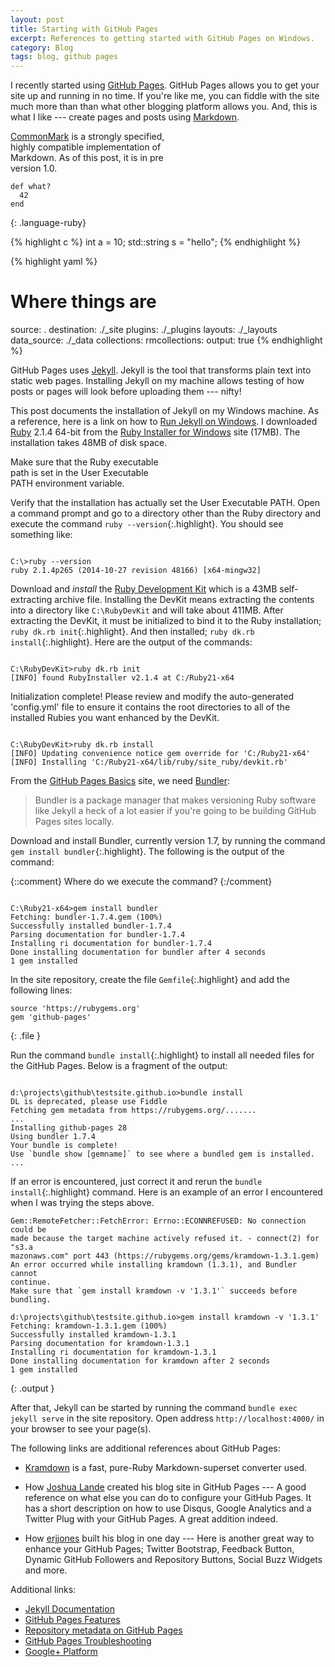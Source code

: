```yaml
---
layout: post
title: Starting with GitHub Pages
excerpt: References to getting started with GitHub Pages on Windows.
category: Blog
tags: blog, github pages
---
```


I recently started using [GitHub Pages].
GitHub Pages allows you to get your site up and running in no time.
If you're like me, you can fiddle with the site much more than than what other blogging platform allows you.
And, this is what I like --- create pages and posts using [Markdown].

<aside>
<a href="http://commonmark.org/" target="_blank">CommonMark</a> is a strongly specified,<br/>
highly compatible implementation of<br/>
Markdown. As of this post, it is in pre<br/>
version 1.0.<br/>
</aside>

~~~
def what?
  42
end
~~~
{: .language-ruby}

{% highlight c %}
int a = 10;
std::string s = "hello";
{% endhighlight %}

{% highlight yaml %}
# Where things are
source:      .
destination: ./_site
plugins:     ./_plugins
layouts:     ./_layouts
data_source: ./_data
collections:
  rmcollections:
    output: true
{% endhighlight %}

GitHub Pages uses [Jekyll].
Jekyll is the tool that transforms plain text into static web pages.
Installing Jekyll on my machine allows testing of how posts or pages will look before uploading them --- nifty!

This post documents the installation of Jekyll on my Windows machine.
As a reference, here is a link on how to [Run Jekyll on Windows].
I downloaded [Ruby] 2.1.4 64-bit from the [Ruby Installer for Windows] site (17MB).
The installation takes 48MB of disk space.

<aside>
Make sure that the Ruby executable<br/>
path is set in the User Executable<br/>
PATH environment variable.
</aside>

Verify that the installation has actually set the User Executable PATH.
Open a command prompt and go to a directory other than the Ruby directory and execute the command `ruby --version`{:.highlight}.
You should see something like:

<pre class="output"><code>
C:\><span class="highlight">ruby --version</span>
ruby 2.1.4p265 (2014-10-27 revision 48166) [x64-mingw32]
</code></pre>

Download and _install_ the [Ruby Development Kit] which is a 43MB self-extracting archive file.
Installing the DevKit means extracting the contents into a directory like `C:\RubyDevKit` and will take about 411MB.
After extracting the DevKit, it must be initialized to bind it to the Ruby installation; `ruby dk.rb init`{:.highlight}.
And then installed; `ruby dk.rb install`{:.highlight}.
Here are the output of the commands:

<pre class="output"><code>
C:\RubyDevKit><span class="highlight">ruby dk.rb init</span>
[INFO] found RubyInstaller v2.1.4 at C:/Ruby21-x64
</code></pre>

Initialization complete! Please review and modify the auto-generated
'config.yml' file to ensure it contains the root directories to all
of the installed Rubies you want enhanced by the DevKit.

<pre class="output"><code>
C:\RubyDevKit><span class="highlight">ruby dk.rb install</span>
[INFO] Updating convenience notice gem override for 'C:/Ruby21-x64'
[INFO] Installing 'C:/Ruby21-x64/lib/ruby/site_ruby/devkit.rb'
</code></pre>

From the [GitHub Pages Basics] site, we need [Bundler]:

> Bundler is a package manager that makes versioning Ruby software like Jekyll
> a heck of a lot easier if you're going to be building GitHub Pages sites
> locally.

Download and install Bundler, currently version 1.7, by running the command `gem install bundler`{:.highlight}.
The following is the output of the command:

{::comment}
Where do we execute the command?
{:/comment}

<pre class="output"><code>
C:\Ruby21-x64><span class="highlight">gem install bundler</span>
Fetching: bundler-1.7.4.gem (100%)
Successfully installed bundler-1.7.4
Parsing documentation for bundler-1.7.4
Installing ri documentation for bundler-1.7.4
Done installing documentation for bundler after 4 seconds
1 gem installed
</code></pre>

In the site repository, create the file `Gemfile`{:.highlight} and add the following lines:

~~~
source 'https://rubygems.org'
gem 'github-pages'
~~~
{: .file }

Run the command `bundle install`{:.highlight} to install all needed files for the GitHub Pages.
Below is a fragment of the output:

<pre class="output"><code>
d:\projects\github\testsite.github.io><span class="highlight">bundle install</span>
DL is deprecated, please use Fiddle
Fetching gem metadata from https://rubygems.org/.......
...
Installing github-pages 28
Using bundler 1.7.4
Your bundle is complete!
Use `bundle show [gemname]` to see where a bundled gem is installed.
...
</code></pre>

If an error is encountered, just correct it and rerun the `bundle install`{:.highlight} command.
Here is an example of an error I encountered when I was trying the steps above.

~~~
Gem::RemoteFetcher::FetchError: Errno::ECONNREFUSED: No connection could be
made because the target machine actively refused it. - connect(2) for "s3.a
mazonaws.com" port 443 (https://rubygems.org/gems/kramdown-1.3.1.gem)
An error occurred while installing kramdown (1.3.1), and Bundler cannot
continue.
Make sure that `gem install kramdown -v '1.3.1'` succeeds before bundling.

d:\projects\github\testsite.github.io>gem install kramdown -v '1.3.1'
Fetching: kramdown-1.3.1.gem (100%)
Successfully installed kramdown-1.3.1
Parsing documentation for kramdown-1.3.1
Installing ri documentation for kramdown-1.3.1
Done installing documentation for kramdown after 2 seconds
1 gem installed
~~~
{: .output }

After that, Jekyll can be started by running the command `bundle exec jekyll serve` in the site repository.
Open address `http://localhost:4000/` in your browser to see your page(s).

The following links are additional references about GitHub Pages:

* [Kramdown] is a fast, pure-Ruby Markdown-superset converter used.

* How [Joshua Lande] created his blog site in GitHub Pages --- A good reference on what else you can do to configure your GitHub Pages. It has a short description on how to use Disqus, Google Analytics and a Twitter Plug with your GitHub Pages. A great addition indeed.

* How [erjjones] built his blog in one day --- Here is another great way to enhance your GitHub Pages; Twitter Bootstrap, Feedback Button, Dynamic GitHub Followers and Repository Buttons, Social Buzz Widgets and more.

Additional links:

* [Jekyll Documentation](http://jekyllrb.com/docs/home/)
* [GitHub Pages Features](https://help.github.com/categories/github-pages-features/)
* [Repository metadata on GitHub Pages](https://help.github.com/articles/repository-metadata-on-github-pages/)
* [GitHub Pages Troubleshooting](https://help.github.com/categories/github-pages-troubleshooting/)
* [Google+ Platform](https://developers.google.com/+/web/+1button/)



[GitHub Pages]: https://pages.github.com/ "GitHub Pages"
[GitHub Pages Basics]: https://help.github.com/categories/github-pages-basics/ "GitHub Pages Basic"
[Markdown]: http://daringfireball.net/projects/markdown/ "Markdown"
[CommonMark]: http://commonmark.org/
[HTML]: http://www.w3.org/html/ "HyperText Markup Language"
[Ruby]: http://www.ruby-lang.org "Ruby Programming Language"
[Ruby Installer for Windows]: http://rubyinstaller.org/ "Ruby Installer for Windows"
[Ruby Development Kit]: http://rubyinstaller.org/downloads/ "Ruby Development Kit"
[Jekyll]: http://jekyllrb.com "Jekyll"
[Run Jekyll on Windows]: http://jekyll-windows.juthilo.com/ "Run Jekyll on Windows"
[Bundler]: http://bundler.io/ "Bundler"
[Kramdown]: http://kramdown.gettalong.org/index.html "Kramdown Markdown"
[Joshua Lande]: http://joshualande.com/jekyll-github-pages-poole/ "How Joshua Lande Created His Blog Site in GitHub Pages"
[erjjones]: http://erjjones.github.io/blog/How-I-built-my-blog-in-one-day/ "How erjjones built his blog in one day"
